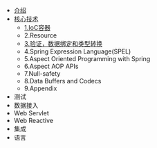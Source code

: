 <!-- docs/_sidebar.md -->

* [介绍](/)
* [核心技术](/core/)
  * [1.IoC容器](core/the-ioc-container.md)
  * 2.Resource
  * [3.验证，数据绑定和类型转换](/core/validation-data-binding-and-type-conversion)
  * 4.Spring Expression Language(SPEL)
  * 5.Aspect Oriented Programming with Spring
  * 6.Aspect AOP APIs
  * 7.Null-safety
  * 8.Data Buffers and Codecs
  * 9.Appendix
* 测试
* 数据接入
* Web Servlet
* Web Reactive
* 集成
* 语言